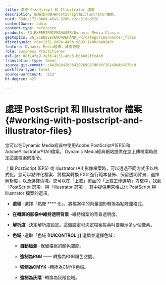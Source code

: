 ```yaml
---
title: 處理 PostScript 和 Illustrator 檔案
description: 瞭解如何使用PostScript和Illustrator檔案。
uuid: 36dee172-8bd4-45a9-820b-c2ca319edf20
contentOwner: admin
content-type: reference
products: SG_EXPERIENCEMANAGER/Dynamic-Media-Classic
geptopics: SG_SCENESEVENONDEMAND_PK/categories/master_files
discoiquuid: c04c1331-8d94-449b-9693-1488c94084dc
feature: Dynamic Media經典，資產管理
role: Business Practitioner
exl-id: 08f14fe9-3e3b-4235-a6c5-b6b6d2ffc4bd
translation-type: tm+mt
source-git-commit: c4e2b8b42b56420269087d0d4f262490464270c0
workflow-type: tm+mt
source-wordcount: '213'
ht-degree: 42%

---
```


# 處理 PostScript 和 Illustrator 檔案{#working-with-postscript-and-illustrator-files}

您可以在Dynamic Media經典中使用Adobe PostScript®(EPS)和Adobe®Illustrator®(AI)檔案。 Dynamic Media經典網站提供在您上傳檔案時設定這些檔案的指令。

上載 PostScript (EPS) 或 Illustrator (AI) 影像檔案時，可以透過不同方式予以格式化。您可以點陣化檔案、將檔案轉換 FXG 進行範本發佈、保留透明背景、選擇解析度，以及選擇色域。您可以在「上載」畫面的「上載工作選項」方框中，找到「PostScript 選項」與「Illustrator 選項」，其中提供用來格式化 PostScript 與 Illustrator 檔案的選項。

* **處理** -選擇「點陣 **** 化」，將檔案中的向量圖形轉換為點陣圖格式。

* **在轉譯的影像中維持透明背景** -維持檔案的背景透明度。

* **解析度** -決定解析度設定。這個設定可決定檔案每英吋要顯示多少個像素。

* **色域** -選取「色域 **[!UICONTROL 」]** 選單並選擇色域：

   * **自動檢測** -保留檔案的顏色空間。

   * **強制為RGB**  —— 轉換為RGB顏色空間。

   * **強制為CMYK** -轉換為CMYK色域。

   * **強制為灰階** -轉換為灰階色域。
